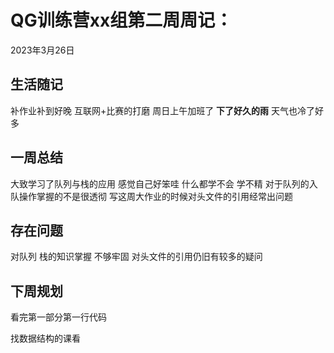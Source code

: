 # QG训练营xx组第二周周记：
2023年3月26日

## 生活随记

补作业补到好晚 互联网+比赛的打磨 周日上午加班了 **下了好久的雨** 天气也冷了好多

## 一周总结

大致学习了队列与栈的应用 感觉自己好笨哇 什么都学不会 学不精 对于队列的入队操作掌握的不是很透彻 写这周大作业的时候对头文件的引用经常出问题

## 存在问题

对队列 栈的知识掌握 不够牢固  对头文件的引用仍旧有较多的疑问 

## 下周规划

看完第一部分第一行代码 

找数据结构的课看

